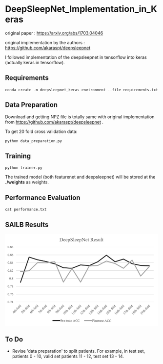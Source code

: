 # DeepSleepNet_Implementation_in_Keras

original paper : https://arxiv.org/abs/1703.04046

original implementation by the authors : https://github.com/akaraspt/deepsleepnet

I followed implementation of the deepsleepnet in tensorflow into keras (actually keras in tensorflow).

## Requirements

    conda create -n deepsleepnet_keras environment --file requirements.txt


## Data Preparation

Download and getting NPZ file is totally same with original implementation from https://github.com/akaraspt/deepsleepnet .

To get 20 fold cross validation data:

    python data_preparation.py
    
## Training

    python trainer.py
    
The trained model (both featurenet and deepsleepnet) will be stored at the **./weights** as weights.

## Performance Evaluation

    cat performance.txt

## SAILB Results

<img src="./img/fig1.png" width="500">

## To Do

* Revise 'data preparation' to split patients. For example, in test set, patients 0 - 10, valid set patients 11 - 12, test set 13 - 14.
